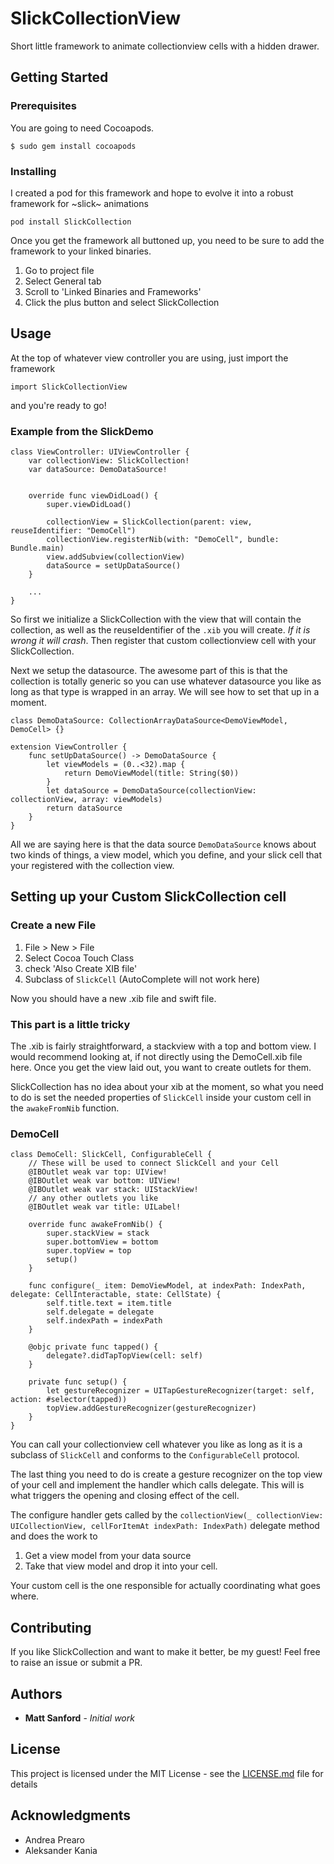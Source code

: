 # SlickCollectionView

Short little framework to animate collectionview cells with a hidden drawer. 

## Getting Started

### Prerequisites

You are going to need Cocoapods.

```
$ sudo gem install cocoapods
```

### Installing

I created a pod for this framework and hope to evolve it into a robust framework for ~slick~ animations

```
pod install SlickCollection
```

Once you get the framework all buttoned up, you need to be sure to add the framework to your linked binaries. 

1. Go to project file 
2. Select General tab
3. Scroll to 'Linked Binaries and Frameworks'
4. Click the plus button and select SlickCollection

## Usage

At the top of whatever view controller you are using, just import the framework 
```
import SlickCollectionView
```
and you're ready to go! 

### Example from the SlickDemo

```
class ViewController: UIViewController {
    var collectionView: SlickCollection!
    var dataSource: DemoDataSource!

    
    override func viewDidLoad() {
        super.viewDidLoad()

        collectionView = SlickCollection(parent: view, reuseIdentifier: "DemoCell")
        collectionView.registerNib(with: "DemoCell", bundle: Bundle.main)
        view.addSubview(collectionView)
        dataSource = setUpDataSource()
    }

	...
}
```
So first we initialize a SlickCollection with the view that will contain the collection, as well as the reuseIdentifier of the `.xib` you will create. *If it is wrong it will crash*. Then register that custom collectionview cell with your SlickCollection.

Next we setup the datasource. The awesome part of this is that the collection is totally generic so you can use whatever datasource you like as long as that type is wrapped in an array. We will see how to set that up in a moment.
```
class DemoDataSource: CollectionArrayDataSource<DemoViewModel, DemoCell> {}

extension ViewController {
    func setUpDataSource() -> DemoDataSource {
        let viewModels = (0..<32).map {
            return DemoViewModel(title: String($0))
        }
        let dataSource = DemoDataSource(collectionView: collectionView, array: viewModels)
        return dataSource
    }
}

```

All we are saying here is that the data source `DemoDataSource` knows about two kinds of things, a view model, which you define, and your slick cell that your registered with the collection view.

## Setting up your Custom SlickCollection cell
### Create a new File
1. File > New > File
2. Select Cocoa Touch Class
3. check 'Also Create XIB file'
4. Subclass of `SlickCell` (AutoComplete will not work here)

Now you should have a new .xib file and swift file.

### This part is a little tricky
The .xib is fairly straightforward, a stackview with a top and bottom view. I would recommend looking at, if not directly using the DemoCell.xib file here. Once you get the view laid out, you want to create outlets for them.

SlickCollection has no idea about your xib at the moment, so what you need to do is set the needed properties of `SlickCell` inside your custom cell in the `awakeFromNib` function. 

### DemoCell
```
class DemoCell: SlickCell, ConfigurableCell {
	// These will be used to connect SlickCell and your Cell
	@IBOutlet weak var top: UIView!
    @IBOutlet weak var bottom: UIView!
    @IBOutlet weak var stack: UIStackView!
	// any other outlets you like 
    @IBOutlet weak var title: UILabel!

    override func awakeFromNib() {
        super.stackView = stack
        super.bottomView = bottom
        super.topView = top
        setup()
    }

    func configure(_ item: DemoViewModel, at indexPath: IndexPath, delegate: CellInteractable, state: CellState) {
        self.title.text = item.title
        self.delegate = delegate
        self.indexPath = indexPath
    }

    @objc private func tapped() {
        delegate?.didTapTopView(cell: self)
    }

    private func setup() {
        let gestureRecognizer = UITapGestureRecognizer(target: self, action: #selector(tapped))
        topView.addGestureRecognizer(gestureRecognizer)
    }
}
```
You can call your collectionview cell whatever you like as long as it is a subclass of `SlickCell` and conforms to the `ConfigurableCell` protocol.

The last thing you need to do is create a gesture recognizer on the top view of your cell and implement the handler which calls delegate. This will is what triggers the opening and closing effect of the cell.

The configure handler gets called by the `collectionView(_ collectionView: UICollectionView,
         cellForItemAt indexPath: IndexPath)` delegate method and does the work to 

 1. Get a view model from your data source
 2. Take that view model and drop it into your cell. 
         
Your custom cell is the one responsible for actually coordinating what goes where.


## Contributing

If you like SlickCollection and want to make it better, be my guest! Feel free to raise an issue or submit a PR.

## Authors

* **Matt Sanford** - *Initial work*


## License

This project is licensed under the MIT License - see the [LICENSE.md](LICENSE.md) file for details

## Acknowledgments

* Andrea Prearo
* Aleksander Kania

